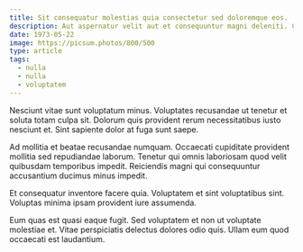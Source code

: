 ```yaml
---
title: Sit consequatur molestias quia consectetur sed doloremque eos.
description: Aut aspernatur velit aut et consequuntur magni deleniti. Cum minus voluptas voluptates porro perspiciatis aspernatur molestiae. Non velit exercitationem quam nostrum eligendi veniam. Quia id et occaecati facere autem sit voluptatem asperiores. Neque reiciendis est nostrum ut explicabo ad.
date: 1973-05-22
image: https://picsum.photos/800/500
type: article
tags:
  - nulla
  - nulla
  - voluptatem
---
```

Nesciunt vitae sunt voluptatum minus. Voluptates recusandae ut tenetur et soluta totam culpa sit. Dolorum quis provident rerum necessitatibus iusto nesciunt et. Sint sapiente dolor at fuga sunt saepe.

Ad mollitia et beatae recusandae numquam. Occaecati cupiditate provident mollitia sed repudiandae laborum. Tenetur qui omnis laboriosam quod velit quibusdam temporibus impedit. Reiciendis magni qui consequuntur accusantium ducimus minus impedit.

Et consequatur inventore facere quia. Voluptatem et sint voluptatibus sint. Voluptas minima ipsam provident iure assumenda.

Eum quas est quasi eaque fugit. Sed voluptatem et non ut voluptate molestiae et. Vitae perspiciatis delectus dolores odio quis. Ullam eum quod occaecati est laudantium.
